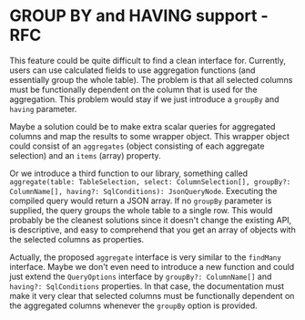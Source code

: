 # GROUP BY and HAVING support - RFC

This feature could be quite difficult to find a clean interface for. Currently, users can use calculated fields to use aggregation functions (and essentially group the whole table). The problem is that all selected columns must be functionally dependent on the column that is used for the aggregation. This problem would stay if we just introduce a `groupBy` and `having` parameter. 

Maybe a solution could be to make extra scalar queries for aggregated columns and map the results to some wrapper object. This wrapper object could consist of an `aggregates` (object consisting of each aggregate selection) and an `items` (array) property.

Or we introduce a third function to our library, something called `aggregate(table: TableSelection, select: ColumnSelection[], groupBy?: ColumnName[], having?: SqlConditions): JsonQueryNode`. Executing the compiled query would return a JSON array. If no `groupBy` parameter is supplied, the query groups the whole table to a single row. This would probably be the cleanest solutions since it doesn't change the existing API, is descriptive, and easy to comprehend that you get an array of objects with the selected columns as properties.

Actually, the proposed `aggregate` interface is very similar to the `findMany` interface. Maybe we don't even need to introduce a new function and could just extend the `QueryOptions` interface by `groupBy?: ColumnName[]` and `having?: SqlConditions` properties. In that case, the documentation must make it very clear that selected columns must be functionally dependent on the aggregated columns whenever the `groupBy` option is provided.